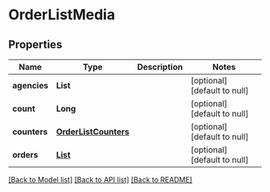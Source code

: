 # OrderListMedia
## Properties

| Name | Type | Description | Notes |
|------------ | ------------- | ------------- | -------------|
| **agencies** | **List** |  | [optional] [default to null] |
| **count** | **Long** |  | [optional] [default to null] |
| **counters** | [**OrderListCounters**](OrderListCounters.md) |  | [optional] [default to null] |
| **orders** | [**List**](OrderListItem.md) |  | [optional] [default to null] |

[[Back to Model list]](../README.md#documentation-for-models) [[Back to API list]](../README.md#documentation-for-api-endpoints) [[Back to README]](../README.md)

